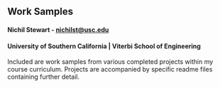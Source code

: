 ## Work Samples
#### Nichil Stewart - nichilst@usc.edu
#### University of Southern California | Viterbi School of Engineering
Included are work samples from various completed projects within my course curriculum.
Projects are accompanied by specific readme files containing further detail.

